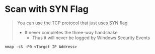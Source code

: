 # Scan with SYN Flag

> You can use the TCP protocol that just uses SYN flag
>
> * It never completes the three-way handshake
>   * Thus it will never be logged by Windows Security Events



```
nmap -sS -P0 <Target IP Address>
```



